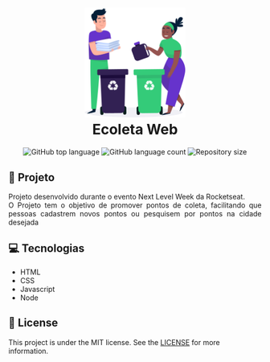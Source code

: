 <h1 align="center">
   <img  width="200px" alt="ecoleta image" src="public/assets/image-github.png"/>
    <br>
    Ecoleta Web
</h1>

<p align="center">
  <img alt="GitHub top language" src="https://img.shields.io/github/languages/top/pedromartinscap/ecoleta">
  
  <img alt="GitHub language count" src="https://img.shields.io/github/languages/count/pedromartinscap/ecoleta">
     
  <img alt="Repository size" src="https://img.shields.io/github/repo-size/pedromartinscap/ecoleta">

</p>

## :green_book: Projeto

<p align="justify"> 
Projeto desenvolvido durante o evento Next Level Week da Rocketseat. <br>
O Projeto tem o objetivo de promover pontos de coleta, facilitando que pessoas cadastrem novos pontos ou pesquisem por pontos na cidade desejada 
</p>

## :computer: Tecnologias

- HTML
- CSS
- Javascript
- Node

## :memo: License
This project is under the MIT license. See the [LICENSE](https://github.com/lukemorales/nubank-react-native/blob/master/LICENSE) for more information.
